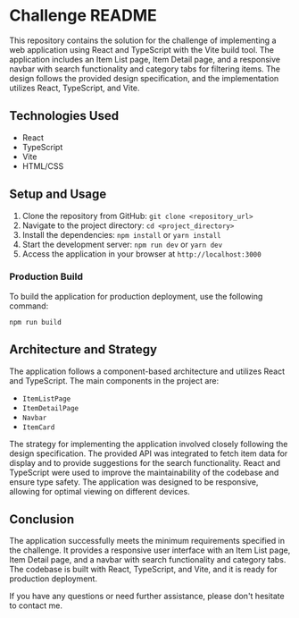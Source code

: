 # Challenge README

This repository contains the solution for the challenge of implementing a web application using React and TypeScript with the Vite build tool. The application includes an Item List page, Item Detail page, and a responsive navbar with search functionality and category tabs for filtering items. The design follows the provided design specification, and the implementation utilizes React, TypeScript, and Vite.

## Technologies Used
- React
- TypeScript
- Vite
- HTML/CSS

## Setup and Usage
1. Clone the repository from GitHub: `git clone <repository_url>`
2. Navigate to the project directory: `cd <project_directory>`
3. Install the dependencies: `npm install` or `yarn install`
4. Start the development server: `npm run dev` or `yarn dev`
5. Access the application in your browser at `http://localhost:3000`

### Production Build
To build the application for production deployment, use the following command:

```shell
npm run build
```

## Architecture and Strategy
The application follows a component-based architecture and utilizes React and TypeScript. The main components in the project are:

- `ItemListPage`
- `ItemDetailPage`
- `Navbar`
- `ItemCard`

The strategy for implementing the application involved closely following the design specification. The provided API was integrated to fetch item data for display and to provide suggestions for the search functionality. React and TypeScript were used to improve the maintainability of the codebase and ensure type safety. The application was designed to be responsive, allowing for optimal viewing on different devices.

## Conclusion
The application successfully meets the minimum requirements specified in the challenge. It provides a responsive user interface with an Item List page, Item Detail page, and a navbar with search functionality and category tabs. The codebase is built with React, TypeScript, and Vite, and it is ready for production deployment.

If you have any questions or need further assistance, please don't hesitate to contact me.
